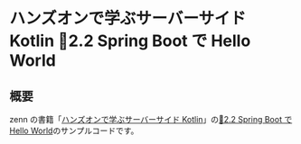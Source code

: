 # ハンズオンで学ぶサーバーサイド Kotlin 📃2.2 Spring Boot で Hello World

## 概要

zenn の書籍「[ハンズオンで学ぶサーバーサイド Kotlin](https://zenn.dev/msksgm/books/implementing-server-side-kotlin-development)」の[📃2.2 Spring Boot で Hello World](https://zenn.dev/msksgm/books/implementing-server-side-kotlin-development/viewer/chapter-02-02-spring-intro-hello-world)のサンプルコードです。
